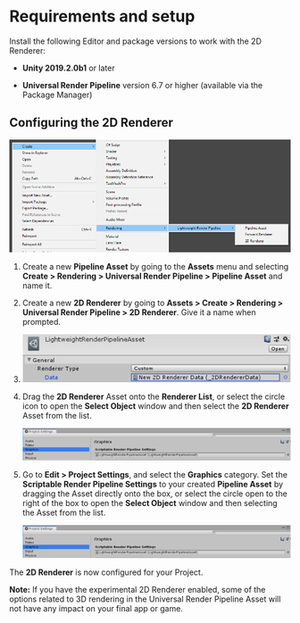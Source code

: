 # Requirements and setup

Install the following Editor and package versions to work with the 2D Renderer:

- __Unity 2019.2.0b1__ or later

- __Universal Render Pipeline__ version 6.7 or higher (available via the Package Manager)

## Configuring the 2D Renderer

![](Images/2D/image_2.png)

1. Create a new __Pipeline Asset__ by going to the __Assets__ menu and selecting __Create > Rendering > Universal Render Pipeline > Pipeline Asset__ and name it.

2. Create a new __2D Renderer__ by going to __Assets > Create > Rendering > Universal Render Pipeline > 2D Renderer__. Give it a name when prompted.

3. ![](images/2D/image_3.png)

4. Drag the __2D Renderer__ Asset onto the __Renderer List__, or select the circle icon to open the __Select Object__ window and then select the __2D Renderer__ Asset from the list.

   ![](images/2d/image_4.png)

5. Go to __Edit > Project Settings__, and select the __Graphics__ category. Set the __Scriptable Render Pipeline Settings__ to your created __Pipeline Asset__ by dragging the Asset directly onto the box, or select the circle open to the right of the box to open the __Select Object__ window and then selecting the Asset from the list.

   ![](images/2D/image_4.png)

The __2D Renderer__ is now configured for your Project.

__Note:__ If you have the experimental 2D Renderer enabled, some of the options related to 3D rendering in the Universal Render Pipeline Asset will not have any impact on your final app or game.



